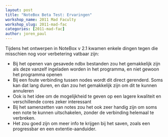 ```yaml
---
layout: post
title: "NoteBox Beta Test: Ervaringen"
workshop_name: 2011 Mad Faculty
workshop_slug: 2011-mad-fac
categories: [2011-mad-fac]
author: joren_paul 
---
```

Tijdens het ontwerpen in NoteBox v 2.1 kwamen enkele dingen tegen die misschien nog voor verbetering vatbaar zijn:<div><ul><li>Bij het openen van gesavede ndbx bestanden zou het gemakkelijk zijn als deze vanzelf ingeladen worden in het programma, en niet gewoon het programma openen</li><li>Bij een foute verbinding tussen nodes wordt dit direct gerenderd. Soms kan dat lang duren, en dan zou het gemakkelijk zijn om dit te kunnen annuleren</li><li>Ook is het idee om de mogelijkheid te geven op een lagere kwaliteit en verschillende cores zeker interessant</li><li>Bij het samenzetten van notes zou het ook zeer handig zijn om soms een note te kunnen uitschakelen, zonder de verbinding helemaal te verbreken.</li><li>Het zou goed zijn om meer info te krijgen bij het saven, zoals een progressbar en een extentie-aanduider.</li></ul></div>
